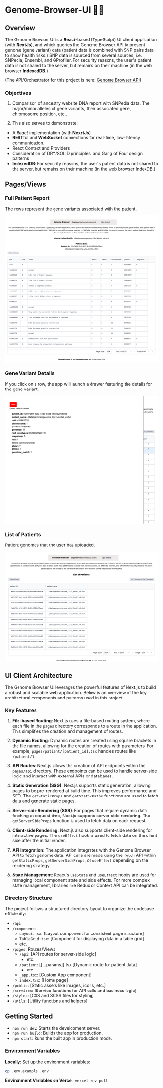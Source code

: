 # Genome-Browser-UI 🔬🧬

## Overview

The Genome Browser UI is a **React**-based (TypeScript) UI client application (with **NextJs**), and which queries the Genome Browser API to present genome (gene variant) data (patient data is combined with SNP pairs data to show health risks.) SNP data is sourced from several sources, i.e. SNPedia, Ensembl, and GProfiler. For security reasons, the user's patient data is not shared to the server, but remains on their machine (in the web browser **IndexedDB**.)

(The API/Orchestrator for this project is here: [Genome Browser API](https://github.com/MathematicusLucian/Genome-Browser-API))

### Objectives

1. Comparison of ancestry website DNA report with SNPedia data. The major/minor alleles of gene variants, their associated gene, chromosome position, etc..

2. This also serves to demonstrate:

- A _React_ implementation (with **NexrtJs**)
- **REST**ful and **WebSocket** connections for real-time, low-latency communication.
- React Context and Providers
- Consideration of DRY/SOLID principles, and Gang of Four design patterns
- **IndexedDB**: For security reasons, the user's patient data is not shared to the server, but remains on their machine (in the web browser IndexDB.)

## Pages/Views

### Full Patient Report

The rows represent the gene variants associated with the patient.

![full_report](./assets/full_report.png)

### Gene Variant Details

If you click on a row, the app will launch a drawer featuring the details for the gene variant.

![gene_variant_details](./assets/gene_variant_details.png)

### List of Patients

Patient genomes that the user has uploaded.

![list_of_patients](./assets/list_of_patients.png)

## UI Client Architecture

The Genome Browser UI leverages the powerful features of Next.js to build a robust and scalable web application. Below is an overview of the key architectural components and patterns used in this project.

### Key Features

1. **File-based Routing**: Next.js uses a file-based routing system, where each file in the `pages` directory corresponds to a route in the application. This simplifies the creation and management of routes.

2. **Dynamic Routing**: Dynamic routes are created using square brackets in the file names, allowing for the creation of routes with parameters. For example, `pages/patient/[patient_id].tsx` handles routes like `/patient/1`.

3. **API Routes**: Next.js allows the creation of API endpoints within the `pages/api` directory. These endpoints can be used to handle server-side logic and interact with external APIs or databases.

4. **Static Generation (SSG)**: Next.js supports static generation, allowing pages to be pre-rendered at build time. This improves performance and SEO. The `getStaticProps` and `getStaticPaths` functions are used to fetch data and generate static pages.

5. **Server-side Rendering (SSR)**: For pages that require dynamic data fetching at request time, Next.js supports server-side rendering. The `getServerSideProps` function is used to fetch data on each request.

6. **Client-side Rendering**: Next.js also supports client-side rendering for interactive pages. The `useEffect` hook is used to fetch data on the client side after the initial render.

7. **API Integration**: The application integrates with the Genome Browser API to fetch genome data. API calls are made using the `fetch` API within `getStaticProps`, `getServerSideProps`, or `useEffect` depending on the rendering strategy.

8. **State Management**: React's `useState` and `useEffect` hooks are used for managing local component state and side effects. For more complex state management, libraries like Redux or Context API can be integrated.

### Directory Structure

The project follows a structured directory layout to organize the codebase efficiently:

- `/api`
- `/components`
  - `Layout.tsx`: [Layout component for consistent page structure]
  - `TableGrid.tsx`: [Component for displaying data in a table grid]
  - etc.
- `/pages`: Routes/Views
  - `/api`: [API routes for server-side logic]
    - etc.
  - `/patient`: [[...params]].tsx [Dynamic route for patient data]
    - etc.
  - `_app.tsx`: [Custom App component]
  - `index.tsx`: [Home page]
- `/public`: [Static assets like images, icons, etc.]
- `/services`: [Service functions for API calls and business logic]
- `/styles`: [CSS and SCSS files for styling]
- `/utils`: [Utility functions and helpers]

## Getting Started

- `npm run dev`: Starts the development server.
- `npm run build`: Builds the app for production.
- `npm start`: Runs the built app in production mode.

### Environment Variables

**Locally**:
Set up the environment variables:

```bash
cp .env.example .env

```

**Environment Variables on Vercel**:
`vercel env pull`
